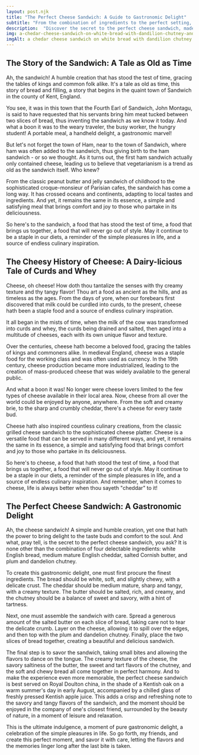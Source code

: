 ```yaml
---
layout: post.njk
title: "The Perfect Cheese Sandwich: A Guide to Gastronomic Delight"
subtitle: "From the combination of ingredients to the perfect setting, learn how to create the ultimate cheese sandwich experience"
description:  "Discover the secret to the perfect cheese sandwich, made with white English bread, medium mature English cheddar, salted Cornish butter, and plum and dandelion chutney. Learn how to serve it on Royal Doulton china in the shade of a Kentish oak, with a chilled glass of Kentish apple juice, for a gastronomic delight like no other."
img: a-chedar-cheese-sandwich-on-white-bread-with-dandilion-chutney-and-a-glass-of-apple-juice.png
imgAlt: a chedar cheese sandwich on white bread with dandilion chutney and a glass of apple juice
---
```


## The Story of the Sandwich: A Tale as Old as Time

Ah, the sandwich! A humble creation that has stood the test of time, gracing the tables of kings and common folk alike. It's a tale as old as time, this story of bread and filling, a story that begins in the quaint town of Sandwich in the county of Kent, England.

You see, it was in this town that the Fourth Earl of Sandwich, John Montagu, is said to have requested that his servants bring him meat tucked between two slices of bread, thus inventing the sandwich as we know it today. And what a boon it was to the weary traveler, the busy worker, the hungry student! A portable meal, a handheld delight, a gastronomic marvel!

But let's not forget the town of Ham, near to the town of Sandwich, where ham was often added to the sandwich, thus giving birth to the ham sandwich - or so we thought. As it turns out, the first ham sandwich actually only contained cheese, leading us to believe that vegetarianism is a trend as old as the sandwich itself. Who knew?

From the classic peanut butter and jelly sandwich of childhood to the sophisticated croque-monsieur of Parisian cafes, the sandwich has come a long way. It has crossed oceans and continents, adapting to local tastes and ingredients. And yet, it remains the same in its essence, a simple and satisfying meal that brings comfort and joy to those who partake in its deliciousness.

So here's to the sandwich, a food that has stood the test of time, a food that brings us together, a food that will never go out of style. May it continue to be a staple in our diets, a reminder of the simple pleasures in life, and a source of endless culinary inspiration.

## The Cheesy History of Cheese: A Dairy-licious Tale of Curds and Whey

Cheese, oh cheese! How doth thou tantalize the senses with thy creamy texture and thy tangy flavor! Thou art a food as ancient as the hills, and as timeless as the ages. From the days of yore, when our forebears first discovered that milk could be curdled into curds, to the present, cheese hath been a staple food and a source of endless culinary inspiration.

It all began in the mists of time, when the milk of the cow was transformed into curds and whey, the curds being drained and salted, then aged into a multitude of cheeses, each with its own unique flavor and texture.

Over the centuries, cheese hath become a beloved food, gracing the tables of kings and commoners alike. In medieval England, cheese was a staple food for the working class and was often used as currency. In the 19th century, cheese production became more industrialized, leading to the creation of mass-produced cheese that was widely available to the general public.

And what a boon it was! No longer were cheese lovers limited to the few types of cheese available in their local area. Now, cheese from all over the world could be enjoyed by anyone, anywhere. From the soft and creamy brie, to the sharp and crumbly cheddar, there's a cheese for every taste bud.

Cheese hath also inspired countless culinary creations, from the classic grilled cheese sandwich to the sophisticated cheese platter. Cheese is a versatile food that can be served in many different ways, and yet, it remains the same in its essence, a simple and satisfying food that brings comfort and joy to those who partake in its deliciousness.

So here's to cheese, a food that hath stood the test of time, a food that brings us together, a food that will never go out of style. May it continue to be a staple in our diets, a reminder of the simple pleasures in life, and a source of endless culinary inspiration. And remember, when it comes to cheese, life is always better when thou sayeth "cheddar" to it!

## The Perfect Cheese Sandwich: A Gastronomic Delight

Ah, the cheese sandwich! A simple and humble creation, yet one that hath the power to bring delight to the taste buds and comfort to the soul. And what, pray tell, is the secret to the perfect cheese sandwich, you ask? It is none other than the combination of four delectable ingredients: white English bread, medium mature English cheddar, salted Cornish butter, and plum and dandelion chutney.

To create this gastronomic delight, one must first procure the finest ingredients. The bread should be white, soft, and slightly chewy, with a delicate crust. The cheddar should be medium mature, sharp and tangy, with a creamy texture. The butter should be salted, rich, and creamy, and the chutney should be a balance of sweet and savory, with a hint of tartness.

Next, one must assemble the sandwich with care. Spread a generous amount of the salted butter on each slice of bread, taking care not to tear the delicate crumb. Layer on the cheese, allowing it to spill over the edges, and then top with the plum and dandelion chutney. Finally, place the two slices of bread together, creating a beautiful and delicious sandwich.

The final step is to savor the sandwich, taking small bites and allowing the flavors to dance on the tongue. The creamy texture of the cheese, the savory saltiness of the butter, the sweet and tart flavors of the chutney, and the soft and chewy bread all come together in perfect harmony. And to make the experience even more memorable, the perfect cheese sandwich is best served on Royal Doulton china, in the shade of a Kentish oak on a warm summer's day in early August, accompanied by a chilled glass of freshly pressed Kentish apple juice. This adds a crisp and refreshing note to the savory and tangy flavors of the sandwich, and the moment should be enjoyed in the company of one's closest friend, surrounded by the beauty of nature, in a moment of leisure and relaxation.

This is the ultimate indulgence, a moment of pure gastronomic delight, a celebration of the simple pleasures in life. So go forth, my friends, and create this perfect moment, and savor it with care, letting the flavors and the memories linger long after the last bite is taken.

